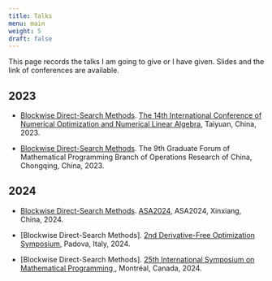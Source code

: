 ```yaml
---
title: Talks
menu: main
weight: 5
draft: false
---
```


This page records the talks I am going to give or I have given. Slides and the link of conferences are available.

## 2023

- [Blockwise Direct-Search Methods](/documents/ICNONLA2023.pdf). [The 14th International Conference of Numerical Optimization and Numerical Linear Algebra](http://lsec.cc.ac.cn/~icnonla23/), Taiyuan, China, 2023.

- [Blockwise Direct-Search Methods](/documents/9_th_Graduate_Forum.pdf). The 9th Graduate Forum of Mathematical Programming Branch of Operations Research of China, Chongqing, China, 2023.

## 2024

- [Blockwise Direct-Search Methods](/documents/ASA2024.pdf). [ASA2024](https://www.orsc.org.cn/wechat/article/detail?id=907), ASA2024, Xinxiang, China, 2024.

- [Blockwise Direct-Search Methods]. [2nd Derivative-Free Optimization Symposium](https://sites.google.com/diag.uniroma1.it/dfos24/home), Padova, Italy, 2024.

- [Blockwise Direct-Search Methods]. [25th International Symposium on Mathematical Programming ](https://ismp2024.gerad.ca/), Montréal, Canada, 2024.

